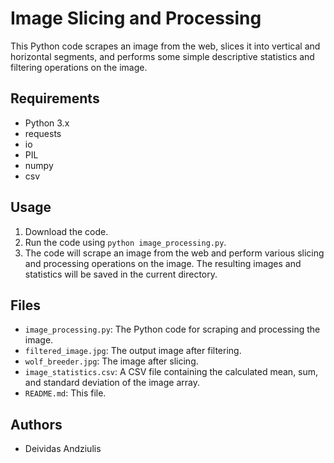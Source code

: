 # Image Slicing and Processing

This Python code scrapes an image from the web, slices it into vertical and horizontal segments, and performs some simple descriptive statistics and filtering operations on the image.

## Requirements

- Python 3.x
- requests
- io
- PIL
- numpy
- csv

## Usage

1. Download the code.
2. Run the code using `python image_processing.py`.
3. The code will scrape an image from the web and perform various slicing and processing operations on the image. The resulting images and statistics will be saved in the current directory.

## Files

- `image_processing.py`: The Python code for scraping and processing the image.
- `filtered_image.jpg`: The output image after filtering.
- `wolf_breeder.jpg`: The image after slicing.
- `image_statistics.csv`: A CSV file containing the calculated mean, sum, and standard deviation of the image array.
- `README.md`: This file.

## Authors

- Deividas Andziulis
